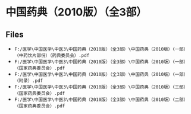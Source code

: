 # 中国药典（2010版）（全3部）

## Files

- `F:/医学\中国医学\中医3\中国药典（2010版）（全3部）\中国药典（2010版）（一部）（中药饮片部份）（药典委员会）.pdf`
- `F:/医学\中国医学\中医3\中国药典（2010版）（全3部）\中国药典（2010版）（一部）（国家药典委员会）.pdf`
- `F:/医学\中国医学\中医3\中国药典（2010版）（全3部）\中国药典（2010版）（一部）（附录）.pdf`
- `F:/医学\中国医学\中医3\中国药典（2010版）（全3部）\中国药典（2010版）（三部）（国家药典委员会）.pdf`
- `F:/医学\中国医学\中医3\中国药典（2010版）（全3部）\中国药典（2010版）（二部）（国家药典委员会）.pdf`
